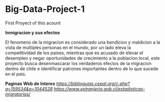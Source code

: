 # Big-Data-Project-1
First Proyect of this acount

**Inmigracion y sus efectos**

El fenomeno de la migracion es considerado una bendicion y maldicion a la vista de multiples personas en el mundo, por un lado eleva la competitividad de los paises, mientras que es acusado de elevar el desempleo y negar oportunidades de crecimiento a la poblacion local, este proyecto busca desenmascarar los verdaderos efectos de la migracion dentro de chile e identificar patrones importantes dentro de lo que sucede en el pais.

**Paginas Web de Interes**
*https://biblioguias.cepal.org/c.php?g=159534&p=1044528*
*https://www.extranjeria.gob.cl/estadisticas-migratorias/*
